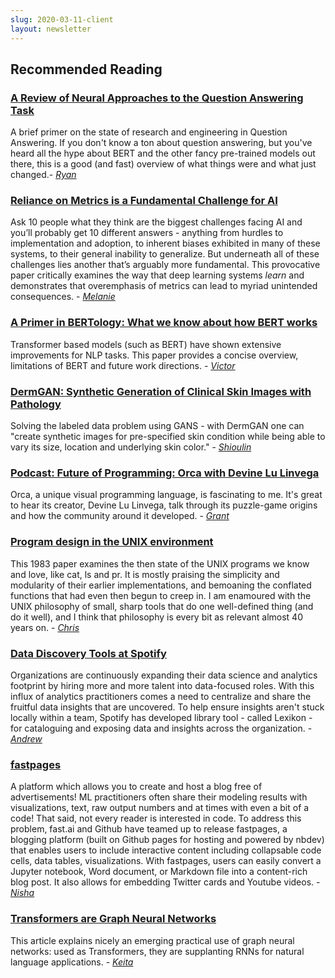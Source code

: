 ```yaml
---
slug: 2020-03-11-client
layout: newsletter
---
```


## Recommended Reading

### [A Review of Neural Approaches to the Question Answering Task](http://ceur-ws.org/Vol-2537/paper-14.pdf)
A brief primer on the state of research and engineering in Question Answering. If you don't know a ton about question answering, but you've heard all the hype about BERT and the other fancy pre-trained models out there, this is a good (and fast) overview of what things were and what just changed.- *[Ryan](https://twitter.com/MicallefEsq)* 

### [Reliance on Metrics is a Fundamental Challenge for AI](https://arxiv.org/pdf/2002.08512.pdf) 
Ask 10 people what they think are the biggest challenges facing AI and you’ll probably get 10 different answers - anything from hurdles to implementation and adoption, to inherent biases exhibited in many of these systems, to their general inability to generalize. But underneath all of these challenges lies another that’s arguably more fundamental. This provocative paper critically examines the way that deep learning systems *learn* and demonstrates that overemphasis of metrics can lead to myriad unintended consequences. - *[Melanie](https://www.linkedin.com/in/melanierbeck/)*

### [A Primer in BERTology: What we know about how BERT works](https://arxiv.org/pdf/2002.12327.pdf)

Transformer based models (such as BERT) have shown extensive improvements for NLP tasks. This paper provides a concise overview, limitations of BERT and future work directions. - *[Victor](https://twitter.com/vykthur)*

### [DermGAN: Synthetic Generation of Clinical Skin Images with Pathology](https://arxiv.org/abs/1911.08716) 

Solving the labeled data problem using GANS - with DermGAN one can "create synthetic images for pre-specified skin condition while being able to vary its size, location and underlying skin color." - *[Shioulin](https://twitter.com/shioulin_sam)*

### [Podcast: Future of Programming: Orca with Devine Lu Linvega](https://futureofcoding.org/episodes/045)

Orca, a unique visual programming language, is fascinating to me. It's great to hear its creator, Devine Lu Linvega, talk through its puzzle-game origins and how the community around it developed.  - *[Grant](https://twitter.com/GrantCuster)*

### [Program design in the UNIX environment](http://harmful.cat-v.org/cat-v/unix_prog_design.pdf)

This 1983 paper examines the then state of the UNIX programs we know and love, like cat, ls and pr. It is mostly praising the simplicity and modularity of their earlier implementations, and bemoaning the conflated functions that had even then begun to creep in. I am enamoured with the UNIX philosophy of small, sharp tools that do one well-defined thing (and do it well), and I think that philosophy is every bit as relevant almost 40 years on. -  *[Chris](https://twitter.com/_cjwallace)*

### [Data Discovery Tools at Spotify](https://labs.spotify.com/2020/02/27/how-we-improved-data-discovery-for-data-scientists-at-spotify/) 

Organizations are continuously expanding their data science and analytics footprint by hiring more and more talent into data-focused roles. With this influx of analytics practitioners comes a need to centralize and share the fruitful data insights that are uncovered. To help ensure insights aren't stuck locally within a team, Spotify has developed library tool - called Lexikon - for cataloguing and exposing data and insights across the organization. - *[Andrew](https://twitter.com/andrew_reed_r)*

### [fastpages](https://fastpages.fast.ai/fastpages/jupyter/2020/02/21/introducing-fastpages.html)

A platform which allows you to create and host a blog free of advertisements! ML practitioners often share their modeling results with visualizations, text, raw output numbers and at times with even a bit of a code! That said, not every reader is interested in code. To address this problem, fast.ai and Github have teamed up to release fastpages, a blogging platform (built on Github pages for hosting and powered by nbdev) that enables users to include interactive content including collapsable code cells, data tables, visualizations. With fastpages, users can easily convert a Jupyter notebook, Word document, or Markdown file into a content-rich blog post. It also allows for embedding Twitter cards and Youtube videos. - *[Nisha](https://twitter.com/NishaMuktewar)*

### [Transformers are Graph Neural Networks](https://graphdeeplearning.github.io/post/transformers-are-gnns/)

This article explains nicely an emerging practical use of graph neural networks: used as Transformers, they are supplanting RNNs for natural language applications. - *[Keita](https://twitter.com/keitabr)*